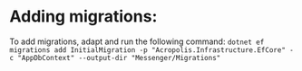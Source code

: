 
# Adding migrations:
To add migrations, adapt and run the following command:
`dotnet ef migrations add InitialMigration -p "Acropolis.Infrastructure.EfCore" -c "AppDbContext" --output-dir "Messenger/Migrations"`